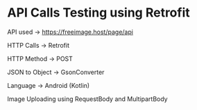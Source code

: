
# API Calls Testing using Retrofit






API used -> https://freeimage.host/page/api

HTTP Calls -> Retrofit

HTTP Method -> POST

JSON to Object -> GsonConverter

Language -> Android (Kotlin)

Image Uploading using RequestBody and MultipartBody
